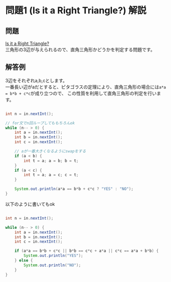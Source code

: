 # 問題1 (Is it a Right Triangle?) 解説

## 問題

[Is it a Right Triangle?](http://judge.u-aizu.ac.jp/onlinejudge/description.jsp?id=0003&lang=jp)  
三角形の3辺が与えられるので、直角三角形かどうかを判定する問題です。

## 解答例

3辺をそれぞれa,b,cとします。  
一番長い辺がaだとすると、ピタゴラスの定理により、直角三角形の場合には`a*a = b*b + c*c`が成り立つので、  この性質を利用して直角三角形の判定を行います。


```java

int n = in.nextInt();

// for文でn回ループしてももちろんok
while (n-- > 0) {
	int a = in.nextInt();
	int b = in.nextInt();
	int c = in.nextInt();

	// aが一番大きくなるようにswapをする
	if (a < b) {
		int t = a; a = b; b = t;
	}
	if (a < c) {
		int t = a; a = c; c = t;
	}

	System.out.println(a*a == b*b + c*c ? "YES" : "NO");
}
```
以下のように書いてもok

```java

int n = in.nextInt();

while (n-- > 0) {
	int a = in.nextInt();
	int b = in.nextInt();
	int c = in.nextInt();

	if (a*a == b*b + c*c || b*b == c*c + a*a || c*c == a*a + b*b) {
		System.out.println("YES");
	} else {
		System.out.println("NO");
	}
}

```

